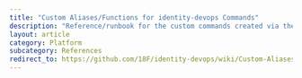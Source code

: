 ```yaml
---
title: "Custom Aliases/Functions for identity-devops Commands"
description: "Reference/runbook for the custom commands created via the login-alias script."
layout: article
category: Platform
subcategory: References
redirect_to: https://github.com/18F/identity-devops/wiki/Custom-Aliases-and-Functions-for-identity-devops
---
```

